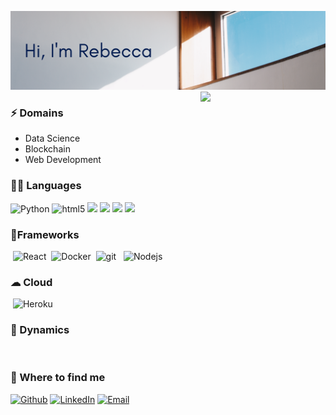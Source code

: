 ![Header image](https://raw.githubusercontent.com/rebeccasoren/rebeccasoren/master/Assets/Header.png)
<img align='right' src='https://media.giphy.com/media/bcKmIWkUMCjVm/giphy.gif' width='200"'>

<h3> ⚡ Domains </h3>
<ul>
<li> Data Science </li>
<li> Blockchain </li>
<li> Web Development </li>
</ul>

<h3>👩‍💻 Languages</h3>
<p>
  <img alt="Python" src="https://img.shields.io/badge/Python-FFD43B?style=for-the-badge&logo=python&logoColor=darkgreen"/>
 <img alt="html5" src="https://img.shields.io/badge/-HTML5-E34F26?style=for-the-badge&logo=html5&logoColor=white" />
  <img src="https://img.shields.io/badge/JavaScript-F7DF1E?style=for-the-badge&logo=javascript&logoColor=black" />
  <img src="https://img.shields.io/badge/C%2B%2B-00599C?style=for-the-badge&logo=c%2B%2B&logoColor=white" />
  <img src="https://img.shields.io/badge/Java-ED8B00?style=for-the-badge&logo=java&logoColor=white" />
  <img src="https://img.shields.io/badge/Solidity-e6e6e6?style=for-the-badge&logo=solidity&logoColor=black" />
</p>

<h3>🚀Frameworks</h3>
<p>
  <img alt="" src="https://img.shields.io/badge/Spring-6DB33F?style=for-the-badge&logo=spring&logoColor=white" />
  <img alt="React" src="https://img.shields.io/badge/React-20232A?style=for-the-badge&logo=react&logoColor=61DAFB" />
  <img alt="" src="https://img.shields.io/badge/jQuery-0769AD?style=for-the-badge&logo=jquery&logoColor=white" />
  <img alt="Docker" src="https://img.shields.io/badge/Docker-2CA5E0?style=for-the-badge&logo=docker&logoColor=white" />
  <img alt="" src="https://img.shields.io/badge/kubernetes-326ce5.svg?&style=for-the-badge&logo=kubernetes&logoColor=white" />
  <img alt="git" src="https://img.shields.io/badge/Git-F05032?style=for-the-badge&logo=git&logoColor=white" />
  <img alt="" src="https://img.shields.io/badge/R-276DC3?style=for-the-badge&logo=r&logoColor=white" />
  <img alt="" src="https://img.shields.io/badge/Jupyter-F37626.svg?&style=for-the-badge&logo=Jupyter&logoColor=white" />
  <img alt="Nodejs" src="https://img.shields.io/badge/Node.js-339933?style=for-the-badge&logo=nodedotjs&logoColor=white" />
</p>

<h3>☁ Cloud</h3>
<p>
  <img alt="" src="https://img.shields.io/badge/Digital_Ocean-0080FF?style=for-the-badge&logo=DigitalOcean&logoColor=white"/>
  <img alt="Heroku" src="https://img.shields.io/badge/Heroku-430098?style=for-the-badge&logo=heroku&logoColor=white" />
</p>

<h3>🔁 Dynamics</h3>
<p>
  <!--<img alt="" src="https://github-readme-stats.vercel.app/api?username=rebeccasoren"/>-->
  <img alt="" src="https://github-readme-stats.vercel.app/api/top-langs/?username=rebeccasoren"/>
</p>

<h3>📱 Where to find me</h3>
<p>
  <a href="https://github.com/rebeccasoren" target="_blank"><img alt="Github" src="https://img.shields.io/badge/GitHub-%2312100E.svg?&style=for-the-badge&logo=Github&logoColor=white" /></a> 
  <a href="#" target="_blank"><a href="https://www.linkedin.com/in/rebecca-shruti-soren/" target="_blank"><img alt="LinkedIn" src="https://img.shields.io/badge/linkedin-%230077B5.svg?&style=for-the-badge&logo=linkedin&logoColor=white" /></a> 
    <a href="mailto:sorenrebeccashruti@gmail.com" target="_blank"><img alt="Email" src="https://img.shields.io/badge/-sorenrebeccashruti@gmail.com-d14836?style=for-the-badge&logo=Gmail&logoColor=white" /></a>
</p>

<!--
**rebeccasoren/rebeccasoren** is a ✨ _special_ ✨ repository because its `README.md` (this file) appears on your GitHub profile.

Here are some ideas to get you started:

- 🔭 I’m currently working on ...
- 🌱 I’m currently learning ...
- 👯 I’m looking to collaborate on ...
- 🤔 I’m looking for help with ...
- 💬 Ask me about ...
- 📫 How to reach me: ...
- 😄 Pronouns: ...
- ⚡ Fun fact: ...
-->
